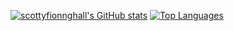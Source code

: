 [![scottyfionnghall's GitHub stats](https://github-readme-stats.vercel.app/api?username=scottyfionnghall&show_icons=true&count_private=true&hide_border=true&bg_color=0d1117&title_color=eb4910&icon_color=eb4910&text_color=c9d1d9&custom_title=scottyfionnghall%27s%20GitHub%20stats)](https://github.com/anuraghazra/github-readme-stats)
[![Top Languages](https://github-readme-stats.vercel.app/api/top-langs/?username=scottyfionnghall&layout=compact&langs_count=10&hide_border=true&bg_color=0d1117&title_color=eb4910&text_color=c9d1d9&hide=php,html,objective-c)](https://github.com/anuraghazra/github-readme-stats)
